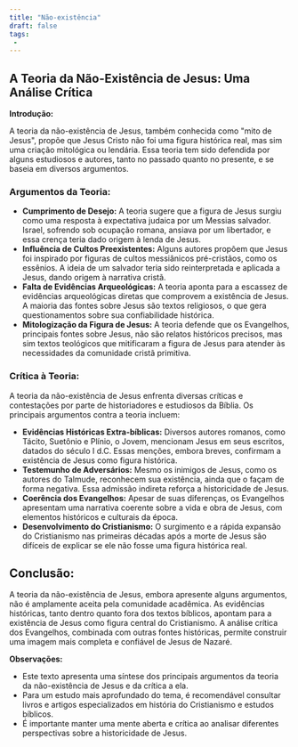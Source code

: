 ```yaml
---
title: "Não-existência"
draft: false
tags:
 - 
---
```


## A Teoria da Não-Existência de Jesus: Uma Análise Crítica

**Introdução:**

A teoria da não-existência de Jesus, também conhecida como "mito de Jesus", propõe que Jesus Cristo não foi uma figura histórica real, mas sim uma criação mitológica ou lendária. Essa teoria tem sido defendida por alguns estudiosos e autores, tanto no passado quanto no presente, e se baseia em diversos argumentos.

### **Argumentos da Teoria:**

- **Cumprimento de Desejo:** A teoria sugere que a figura de Jesus surgiu como uma resposta à expectativa judaica por um Messias salvador. Israel, sofrendo sob ocupação romana, ansiava por um libertador, e essa crença teria dado origem à lenda de Jesus.
- **Influência de Cultos Preexistentes:** Alguns autores propõem que Jesus foi inspirado por figuras de cultos messiânicos pré-cristãos, como os essênios. A ideia de um salvador teria sido reinterpretada e aplicada a Jesus, dando origem à narrativa cristã.
- **Falta de Evidências Arqueológicas:** A teoria aponta para a escassez de evidências arqueológicas diretas que comprovem a existência de Jesus. A maioria das fontes sobre Jesus são textos religiosos, o que gera questionamentos sobre sua confiabilidade histórica.
- **Mitologização da Figura de Jesus:** A teoria defende que os Evangelhos, principais fontes sobre Jesus, não são relatos históricos precisos, mas sim textos teológicos que mitificaram a figura de Jesus para atender às necessidades da comunidade cristã primitiva.

### **Crítica à Teoria:**

A teoria da não-existência de Jesus enfrenta diversas críticas e contestações por parte de historiadores e estudiosos da Bíblia. Os principais argumentos contra a teoria incluem:

- **Evidências Históricas Extra-bíblicas:** Diversos autores romanos, como Tácito, Suetônio e Plínio, o Jovem, mencionam Jesus em seus escritos, datados do século I d.C. Essas menções, embora breves, confirmam a existência de Jesus como figura histórica.
- **Testemunho de Adversários:** Mesmo os inimigos de Jesus, como os autores do Talmude, reconhecem sua existência, ainda que o façam de forma negativa. Essa admissão indireta reforça a historicidade de Jesus.
- **Coerência dos Evangelhos:** Apesar de suas diferenças, os Evangelhos apresentam uma narrativa coerente sobre a vida e obra de Jesus, com elementos históricos e culturais da época.
- **Desenvolvimento do Cristianismo:** O surgimento e a rápida expansão do Cristianismo nas primeiras décadas após a morte de Jesus são difíceis de explicar se ele não fosse uma figura histórica real.

## **Conclusão:**

A teoria da não-existência de Jesus, embora apresente alguns argumentos, não é amplamente aceita pela comunidade acadêmica. As evidências históricas, tanto dentro quanto fora dos textos bíblicos, apontam para a existência de Jesus como figura central do Cristianismo. A análise crítica dos Evangelhos, combinada com outras fontes históricas, permite construir uma imagem mais completa e confiável de Jesus de Nazaré.

**Observações:**

- Este texto apresenta uma síntese dos principais argumentos da teoria da não-existência de Jesus e da crítica a ela.
- Para um estudo mais aprofundado do tema, é recomendável consultar livros e artigos especializados em história do Cristianismo e estudos bíblicos.
- É importante manter uma mente aberta e crítica ao analisar diferentes perspectivas sobre a historicidade de Jesus.
